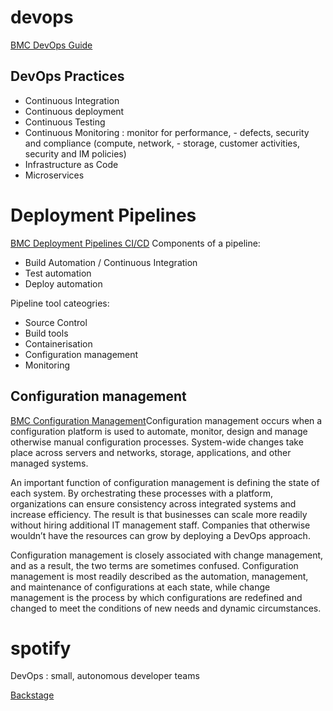 



# devops
[BMC DevOps Guide](https://www.bmc.com/blogs/devops-basics-introduction/)

## DevOps Practices
- Continuous Integration
- Continuous deployment
- Continuous Testing
- Continuous Monitoring : monitor for performance, - defects, security and compliance (compute, network, - storage, customer activities, security and IM policies)
- Infrastructure as Code
- Microservices



# Deployment Pipelines
[BMC Deployment Pipelines CI/CD](https://www.bmc.com/blogs/deployment-pipeline/)
Components of a pipeline:
- Build Automation / Continuous Integration
- Test automation
- Deploy automation

Pipeline tool cateogries:
- Source Control
- Build tools
- Containerisation
- Configuration management
- Monitoring



## Configuration management
[BMC Configuration Management](https://www.bmc.com/blogs/devops-configuration-management/)Configuration management occurs when a configuration platform is used to automate, monitor, design and manage otherwise manual configuration processes. System-wide changes take place across servers and networks, storage, applications, and other managed systems.

An important function of configuration management is defining the state of each system. By orchestrating these processes with a platform, organizations can ensure consistency across integrated systems and increase efficiency. The result is that businesses can scale more readily without hiring additional IT management staff. Companies that otherwise wouldn’t have the resources can grow by deploying a DevOps approach.

Configuration management is closely associated with change management, and as a result, the two terms are sometimes confused. Configuration management is most readily described as the automation, management, and maintenance of configurations at each state, while change management is the process by which configurations are redefined and changed to meet the conditions of new needs and dynamic circumstances.


# spotify
DevOps : small, autonomous developer teams

[Backstage](https://engineering.atspotify.com/2021/03/16/happy-birthday-backstage-spotifys-biggest-open-source-project-grows-up-fast/)
